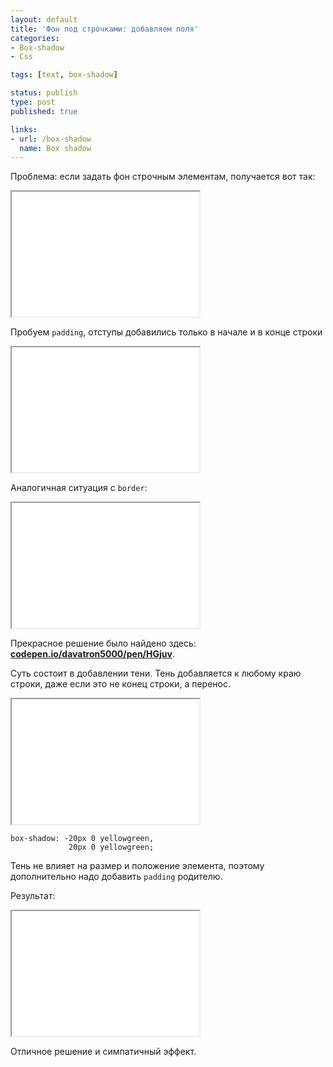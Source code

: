 ```yaml
---
layout: default
title: 'Фон под строчками: добавляем поля'
categories:
- Box-shadow
- Css

tags: [text, box-shadow]

status: publish
type: post
published: true

links:
- url: /box-shadow
  name: Box shadow
---
```

Проблема: если задать фон строчным элементам, получается вот так<!--more-->:

<iframe class="live-snippet" style="height: 200px" src="../assets/demo/fon-pod-strochkami-dobavlyaem-polya/demo_1.html?output"></iframe>

Пробуем <code>padding</code>, отступы добавились только в начале и в конце строки

<iframe class="live-snippet" style="height: 200px" src="../assets/demo/fon-pod-strochkami-dobavlyaem-polya/demo_2.html?output"></iframe>

Аналогичная ситуация с <code>border</code>:

<iframe class="live-snippet" style="height: 200px" src="../assets/demo/fon-pod-strochkami-dobavlyaem-polya/demo_3.html?output"></iframe>

Прекрасное решение было найдено здесь: <strong><a href="http://codepen.io/davatron5000/pen/HGjuv">codepen.io/davatron5000/pen/HGjuv</a></strong>.

Суть состоит в добавлении тени. Тень добавляется к любому краю строки, даже если это не конец строки, а перенос.

<iframe class="live-snippet" style="height: 200px" src="../assets/demo/fon-pod-strochkami-dobavlyaem-polya/demo_4.html?output"></iframe>

<pre><code class="language-css">box-shadow: -20px 0 yellowgreen,
             20px 0 yellowgreen;</code></pre>

Тень не влияет на размер и положение элемента, поэтому дополнительно надо добавить <code>padding</code> родителю.

Результат:

<iframe class="live-snippet" style="height: 200px" src="../assets/demo/fon-pod-strochkami-dobavlyaem-polya/demo_5.html?output"></iframe>

Отличное решение и симпатичный эффект.
